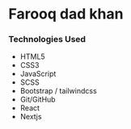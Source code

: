 # Farooq dad khan

### Technologies Used

* HTML5
* CSS3
* JavaScript
* SCSS
* Bootstrap / tailwindcss
* Git/GitHub
* React
* Nextjs

